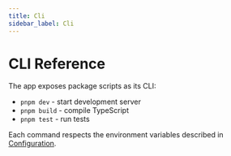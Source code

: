 ```yaml
---
title: Cli
sidebar_label: Cli
---
```


# CLI Reference

The app exposes package scripts as its CLI:

- `pnpm dev` - start development server
- `pnpm build` - compile TypeScript
- `pnpm test` - run tests

Each command respects the environment variables described in [Configuration](./configuration.md).
